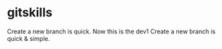 # gitskills
Create a new branch is quick.
Now this is the dev1
Create a new branch is quick & simple.